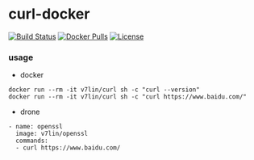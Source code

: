 # curl-docker

[![Build Status](https://cloud.drone.io/api/badges/v7lin/curl-docker/status.svg)](https://cloud.drone.io/v7lin/curl-docker)
[![Docker Pulls](https://img.shields.io/docker/pulls/v7lin/curl.svg)](https://hub.docker.com/r/v7lin/curl)
[![License](https://img.shields.io/badge/License-Apache%202.0-blue.svg)](https://github.com/v7lin/curl-docker/blob/master/LICENSE)

### usage

* docker

````
docker run --rm -it v7lin/curl sh -c "curl --version"
docker run --rm -it v7lin/curl sh -c "curl https://www.baidu.com/"
````

* drone

````
- name: openssl
  image: v7lin/openssl
  commands:
  - curl https://www.baidu.com/
````

